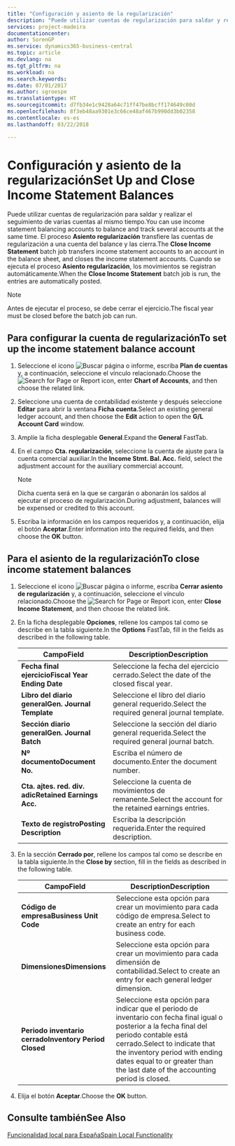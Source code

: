 ```yaml
---
title: "Configuración y asiento de la regularización"
description: "Puede utilizar cuentas de regularización para saldar y realizar el seguimiento de varias cuentas al mismo tiempo."
services: project-madeira
documentationcenter: 
author: SorenGP
ms.service: dynamics365-business-central
ms.topic: article
ms.devlang: na
ms.tgt_pltfrm: na
ms.workload: na
ms.search.keywords: 
ms.date: 07/01/2017
ms.author: sgroespe
ms.translationtype: HT
ms.sourcegitcommit: d7fb34e1c9428a64c71ff47be8bcff174649c00d
ms.openlocfilehash: 8f3eb48aa9301e3c66ce48af467b990dd3b02358
ms.contentlocale: es-es
ms.lasthandoff: 03/22/2018

---
```

# <a name="set-up-and-close-income-statement-balances"></a><span data-ttu-id="68860-103">Configuración y asiento de la regularización</span><span class="sxs-lookup"><span data-stu-id="68860-103">Set Up and Close Income Statement Balances</span></span>
<span data-ttu-id="68860-104">Puede utilizar cuentas de regularización para saldar y realizar el seguimiento de varias cuentas al mismo tiempo.</span><span class="sxs-lookup"><span data-stu-id="68860-104">You can use income statement balancing accounts to balance and track several accounts at the same time.</span></span> <span data-ttu-id="68860-105">El proceso **Asiento regularización** transfiere las cuentas de regularización a una cuenta del balance y las cierra.</span><span class="sxs-lookup"><span data-stu-id="68860-105">The **Close Income Statement** batch job transfers income statement accounts to an account in the balance sheet, and closes the income statement accounts.</span></span> <span data-ttu-id="68860-106">Cuando se ejecuta el proceso **Asiento regularización**, los movimientos se registran automáticamente.</span><span class="sxs-lookup"><span data-stu-id="68860-106">When the **Close Income Statement** batch job is run, the entries are automatically posted.</span></span>  

> [!NOTE]  
>  <span data-ttu-id="68860-107">Antes de ejecutar el proceso, se debe cerrar el ejercicio.</span><span class="sxs-lookup"><span data-stu-id="68860-107">The fiscal year must be closed before the batch job can run.</span></span>  

## <a name="to-set-up-the-income-statement-balance-account"></a><span data-ttu-id="68860-108">Para configurar la cuenta de regularización</span><span class="sxs-lookup"><span data-stu-id="68860-108">To set up the income statement balance account</span></span>  

1.  <span data-ttu-id="68860-109">Seleccione el icono ![Buscar página o informe](../../media/ui-search/search_small.png "icono Buscar página o informe"), escriba **Plan de cuentas** y, a continuación, seleccione el vínculo relacionado.</span><span class="sxs-lookup"><span data-stu-id="68860-109">Choose the ![Search for Page or Report](../../media/ui-search/search_small.png "Search for Page or Report icon") icon, enter **Chart of Accounts**, and then choose the related link.</span></span>  
2.  <span data-ttu-id="68860-110">Seleccione una cuenta de contabilidad existente y después seleccione **Editar** para abrir la ventana **Ficha cuenta**.</span><span class="sxs-lookup"><span data-stu-id="68860-110">Select an existing general ledger account, and then choose the **Edit** action to open the **G/L Account Card** window.</span></span>  
3.  <span data-ttu-id="68860-111">Amplíe la ficha desplegable **General**.</span><span class="sxs-lookup"><span data-stu-id="68860-111">Expand the **General** FastTab.</span></span>  
4.  <span data-ttu-id="68860-112">En el campo **Cta. regularización**, seleccione la cuenta de ajuste para la cuenta comercial auxiliar.</span><span class="sxs-lookup"><span data-stu-id="68860-112">In the **Income Stmt. Bal. Acc.** field, select the adjustment account for the auxiliary commercial account.</span></span>  

    > [!NOTE]  
    >  <span data-ttu-id="68860-113">Dicha cuenta será en la que se cargarán o abonarán los saldos al ejecutar el proceso de regularización.</span><span class="sxs-lookup"><span data-stu-id="68860-113">During adjustment, balances will be expensed or credited to this account.</span></span>  

5.  <span data-ttu-id="68860-114">Escriba la información en los campos requeridos y, a continuación, elija el botón **Aceptar**.</span><span class="sxs-lookup"><span data-stu-id="68860-114">Enter information into the required fields, and then choose the **OK** button.</span></span>  

## <a name="to-close-income-statement-balances"></a><span data-ttu-id="68860-115">Para el asiento de la regularización</span><span class="sxs-lookup"><span data-stu-id="68860-115">To close income statement balances</span></span>  

1.  <span data-ttu-id="68860-116">Seleccione el icono ![Buscar página o informe](../../media/ui-search/search_small.png "icono Buscar página o informe"), escriba **Cerrar asiento de regularización** y, a continuación, seleccione el vínculo relacionado.</span><span class="sxs-lookup"><span data-stu-id="68860-116">Choose the ![Search for Page or Report](../../media/ui-search/search_small.png "Search for Page or Report icon") icon, enter **Close Income Statement**, and then choose the related link.</span></span>  
2.  <span data-ttu-id="68860-117">En la ficha desplegable **Opciones**, rellene los campos tal como se describe en la tabla siguiente.</span><span class="sxs-lookup"><span data-stu-id="68860-117">In the **Options** FastTab, fill in the fields as described in the following table.</span></span>  

    |<span data-ttu-id="68860-118">Campo</span><span class="sxs-lookup"><span data-stu-id="68860-118">Field</span></span>|<span data-ttu-id="68860-119">Description</span><span class="sxs-lookup"><span data-stu-id="68860-119">Description</span></span>|  
    |---------------------------------|---------------------------------------|  
    |<span data-ttu-id="68860-120">**Fecha final ejercicio**</span><span class="sxs-lookup"><span data-stu-id="68860-120">**Fiscal Year Ending Date**</span></span>|<span data-ttu-id="68860-121">Seleccione la fecha del ejercicio cerrado.</span><span class="sxs-lookup"><span data-stu-id="68860-121">Select the date of the closed fiscal year.</span></span>|  
    |<span data-ttu-id="68860-122">**Libro del diario general**</span><span class="sxs-lookup"><span data-stu-id="68860-122">**Gen. Journal Template**</span></span>|<span data-ttu-id="68860-123">Seleccione el libro del diario general requerido.</span><span class="sxs-lookup"><span data-stu-id="68860-123">Select the required general journal template.</span></span>|  
    |<span data-ttu-id="68860-124">**Sección diario general**</span><span class="sxs-lookup"><span data-stu-id="68860-124">**Gen. Journal Batch**</span></span>|<span data-ttu-id="68860-125">Seleccione la sección del diario general requerida.</span><span class="sxs-lookup"><span data-stu-id="68860-125">Select the required general journal batch.</span></span>|  
    |<span data-ttu-id="68860-126">**Nº documento**</span><span class="sxs-lookup"><span data-stu-id="68860-126">**Document No.**</span></span>|<span data-ttu-id="68860-127">Escriba el número de documento.</span><span class="sxs-lookup"><span data-stu-id="68860-127">Enter the document number.</span></span>|  
    |<span data-ttu-id="68860-128">**Cta. ajtes. red. div. adic**</span><span class="sxs-lookup"><span data-stu-id="68860-128">**Retained Earnings Acc.**</span></span>|<span data-ttu-id="68860-129">Seleccione la cuenta de movimientos de remanente.</span><span class="sxs-lookup"><span data-stu-id="68860-129">Select the account for the retained earnings entries.</span></span>|  
    |<span data-ttu-id="68860-130">**Texto de registro**</span><span class="sxs-lookup"><span data-stu-id="68860-130">**Posting Description**</span></span>|<span data-ttu-id="68860-131">Escriba la descripción requerida.</span><span class="sxs-lookup"><span data-stu-id="68860-131">Enter the required description.</span></span>|  

3.  <span data-ttu-id="68860-132">En la sección **Cerrado por**, rellene los campos tal como se describe en la tabla siguiente.</span><span class="sxs-lookup"><span data-stu-id="68860-132">In the **Close by** section, fill in the fields as described in the following table.</span></span>  

    |<span data-ttu-id="68860-133">Campo</span><span class="sxs-lookup"><span data-stu-id="68860-133">Field</span></span>|<span data-ttu-id="68860-134">Description</span><span class="sxs-lookup"><span data-stu-id="68860-134">Description</span></span>|  
    |---------------------------------|---------------------------------------|  
    |<span data-ttu-id="68860-135">**Código de empresa**</span><span class="sxs-lookup"><span data-stu-id="68860-135">**Business Unit Code**</span></span>|<span data-ttu-id="68860-136">Seleccione esta opción para crear un movimiento para cada código de empresa.</span><span class="sxs-lookup"><span data-stu-id="68860-136">Select to create an entry for each business code.</span></span>|  
    |<span data-ttu-id="68860-137">**Dimensiones**</span><span class="sxs-lookup"><span data-stu-id="68860-137">**Dimensions**</span></span>|<span data-ttu-id="68860-138">Seleccione esta opción para crear un movimiento para cada dimensión de contabilidad.</span><span class="sxs-lookup"><span data-stu-id="68860-138">Select to create an entry for each general ledger dimension.</span></span>|  
    |<span data-ttu-id="68860-139">**Periodo inventario cerrado**</span><span class="sxs-lookup"><span data-stu-id="68860-139">**Inventory Period Closed**</span></span>|<span data-ttu-id="68860-140">Seleccione esta opción para indicar que el periodo de inventario con fecha final igual o posterior a la fecha final del periodo contable está cerrado.</span><span class="sxs-lookup"><span data-stu-id="68860-140">Select to indicate that the inventory period with ending dates equal to or greater than the last date of the accounting period is closed.</span></span>|  

4.  <span data-ttu-id="68860-141">Elija el botón **Aceptar**.</span><span class="sxs-lookup"><span data-stu-id="68860-141">Choose the **OK** button.</span></span>  

## <a name="see-also"></a><span data-ttu-id="68860-142">Consulte también</span><span class="sxs-lookup"><span data-stu-id="68860-142">See Also</span></span>  
 [<span data-ttu-id="68860-143">Funcionalidad local para España</span><span class="sxs-lookup"><span data-stu-id="68860-143">Spain Local Functionality</span></span>](spain-local-functionality.md)

